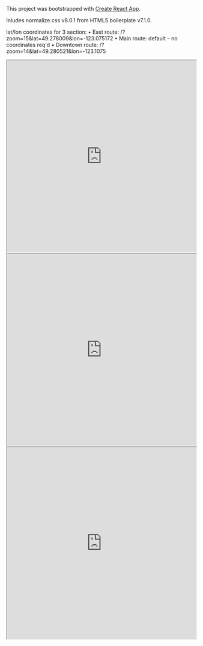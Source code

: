 This project was bootstrapped with [Create React App](https://github.com/facebook/create-react-app).

Inludes normalize.css v8.0.1 from HTML5 boilerplate v7.1.0.

lat/lon coordinates for 3 section:
• East route: /?zoom=15&lat=49.278009&lon=-123.075172
• Main route: default – no coordinates req'd
• Downtown route: /?zoom=14&lat=49.280521&lon=-123.1075


<iframe src="https://vs-postmedia.github.io/beer-bike-tour/" style="width:100%;height:510px;" scrolling="yes"></iframe>


<iframe src="https://vs-postmedia.github.io/beer-bike-tour/?zoom=15&lat=49.278009&lon=-123.075172" style="width:100%;height:510px;" scrolling="yes"></iframe>

<iframe src="https://vs-postmedia.github.io/beer-bike-tour/?zoom=14&lat=49.280521&lon=-123.1075" style="width:100%;height:510px;" scrolling="yes"></iframe>
